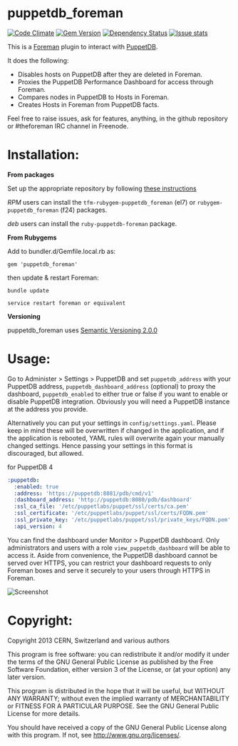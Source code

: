 # puppetdb\_foreman

[![Code Climate](https://codeclimate.com/github/theforeman/puppetdb_foreman/badges/gpa.svg)](https://codeclimate.com/github/theforeman/puppetdb_foreman)
[![Gem Version](https://badge.fury.io/rb/puppetdb_foreman.svg)](http://badge.fury.io/rb/puppetdb_foreman)
[![Dependency Status](https://gemnasium.com/theforeman/puppetdb_foreman.svg)](https://gemnasium.com/theforeman/puppetdb_foreman)
[![Issue stats](http://issuestats.com/github/theforeman/puppetdb_foreman/badge/pr?style=flat)](http://issuestats.com/github/theforeman/puppetdb_foreman)

This is a [Foreman](http://theforeman.org) plugin to interact with [PuppetDB](https://docs.puppetlabs.com/puppetdb/index.html).

It does the following:

  * Disables hosts on PuppetDB after they are deleted in Foreman.
  * Proxies the PuppetDB Performance Dashboard for access through Foreman.
  * Compares nodes in PuppetDB to Hosts in Foreman.
  * Creates Hosts in Foreman from PuppetDB facts.

Feel free to raise issues, ask for features, anything, in the github repository or #theforeman IRC channel in Freenode.

# Installation:

**From packages**

Set up the appropriate repository by following [these instructions](https://theforeman.org/plugins/)

*RPM* users can install the `tfm-rubygem-puppetdb_foreman` (el7) or `rubygem-puppetdb_foreman` (f24) packages.

*deb* users can install the `ruby-puppetdb-foreman` package.

**From Rubygems**

Add to bundler.d/Gemfile.local.rb as:

    gem 'puppetdb_foreman'

then update & restart Foreman:

    bundle update

    service restart foreman or equivalent


**Versioning**

puppetdb_foreman uses [Semantic Versioning 2.0.0](http://semver.org/spec/v2.0.0.html)

# Usage:

Go to Administer > Settings > PuppetDB and set `puppetdb_address` with your PuppetDB address, `puppetdb_dashboard_address` (optional) to proxy the dashboard, `puppetdb_enabled` to either true or false if you want to enable or disable PuppetDB integration. Obviously you will need a PuppetDB instance at the address you provide.

Alternatively you can put your settings in `config/settings.yaml`. Please keep in mind these will be overwritten if changed in the application, and if the application is rebooted, YAML rules will overwrite again your manually changed settings. Hence passing your settings in this format is discouraged, but allowed.

for PuppetDB 4
```yaml
:puppetdb:
  :enabled: true
  :address: 'https://puppetdb:8081/pdb/cmd/v1'
  :dashboard_address: 'http://puppetdb:8080/pdb/dashboard'
  :ssl_ca_file: '/etc/puppetlabs/puppet/ssl/certs/ca.pem'
  :ssl_certificate: '/etc/puppetlabs/puppet/ssl/certs/FQDN.pem'
  :ssl_private_key: '/etc/puppetlabs/puppet/ssl/private_keys/FQDN.pem'
  :api_version: 4
```

You can find the dashboard under Monitor > PuppetDB dashboard. Only administrators and users with a role `view_puppetdb_dashboard` will be able to access it. Aside from convenience, the PuppetDB dashboard cannot be served over HTTPS, you can restrict your dashboard requests to only Foreman boxes and serve it securely to your users through HTTPS in Foreman.

![Screenshot](http://i.imgur.com/5d80CtZ.png)


# Copyright:
Copyright 2013 CERN, Switzerland and various authors

This program is free software: you can redistribute it and/or modify
it under the terms of the GNU General Public License as published by
the Free Software Foundation, either version 3 of the License, or
(at your option) any later version.

This program is distributed in the hope that it will be useful,
but WITHOUT ANY WARRANTY; without even the implied warranty of
MERCHANTABILITY or FITNESS FOR A PARTICULAR PURPOSE.  See the
GNU General Public License for more details.

You should have received a copy of the GNU General Public License
along with this program.  If not, see <http://www.gnu.org/licenses/>.
